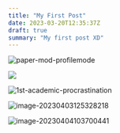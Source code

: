 ```yaml
---
title: "My First Post"
date: 2023-03-20T12:35:37Z
draft: true
summary: "My first post XD"
---
```


![paper-mod-profilemode](https://img.foopi.top/blog/paper-mod-profilemode.avif)

![](https://img.foopi.top/blog/image-20230328142308407.avif)

![1st-academic-procrastination](https://img.foopi.top/blog/1st-academic-procrastination.avif)

![image-20230403125328218](https://img.foopi.top/blog/image-20230403125328218.avif)

![image-20230404103700441](https://img.foopi.top/blog/image-20230404103700441.avif)
